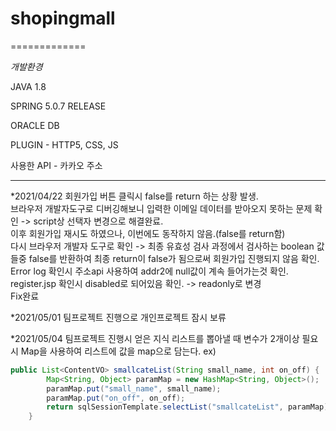 # shopingmall
=============

*개발환경*

JAVA 1.8 

SPRING 5.0.7 RELEASE

ORACLE DB

PLUGIN - HTTP5, CSS, JS

사용한 API - 카카오 주소

---------------------------------------

*2021/04/22
회원가입 버튼 클릭시 false를 return 하는 상황 발생.   
브라우저 개발자도구로 디버깅해보니 입력한 이메일 데이터를 받아오지 못하는 문제 확인 -> script상 선택자 변경으로 해결완료.   
이후 회원가입 재시도 하였으나, 이번에도 동작하지 않음.(false를 return함)   
다시 브라우저 개발자 도구로 확인 -> 최종 유효성 검사 과정에서 검사하는 boolean 값들중 false를 반환하여 최종 return이 false가 됨으로써 회원가입 진행되지 않음 확인.   
Error log 확인시 주소api 사용하여 addr2에 null값이 계속 들어가는것 확인.   
register.jsp 확인시 disabled로 되어있음 확인. -> readonly로 변경   
Fix완료   

*2021/05/01
팀프로젝트 진행으로 개인프로젝트 잠시 보류

*2021/05/04
팀프로젝트 진행시 얻은 지식
리스트를 뽑아낼 때 변수가 2개이상 필요시 Map을 사용하여 리스트에 값을 map으로 담는다.
ex)
```java
public List<ContentVO> smallcateList(String small_name, int on_off) {
		Map<String, Object> paramMap = new HashMap<String, Object>();
		paramMap.put("small_name", small_name);
		paramMap.put("on_off", on_off);
		return sqlSessionTemplate.selectList("smallcateList", paramMap);
	}
```


